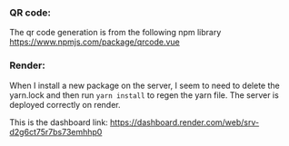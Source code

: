 ### QR code:
The qr code generation is from the following npm library
https://www.npmjs.com/package/qrcode.vue

### Render:
When I install a new package on the server, I seem to need
to delete the yarn.lock and then run `yarn install` to regen
the yarn file. The server is deployed correctly on render.

This is the dashboard link:
https://dashboard.render.com/web/srv-d2g6ct75r7bs73emhhp0